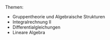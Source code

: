 Themen:
- Gruppentheorie und Algebraische Strukturen 
- Integralrechnung II 
- Differentialgleichungen
- Lineare Algebra 
